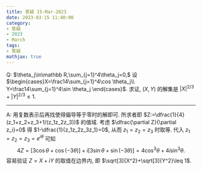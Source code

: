```yaml
---
title: 答疑 15-Mar-2023
date: 2023-03-15 11:40:00
category: 
- 答疑
- 2023
- March
tags: 
- 答疑
mathjax: true
---
```


Q:  $\theta_j\in\mathbb R,\sum_{j=1}^4\theta_j=0,$ 设 $\begin{cases}X=\frac14\sum_{j=1}^4\cos \theta_j\\
Y=\frac14\sum_{j=1}^4\sin \theta_j
\end{cases}$. 求证, $(X,Y)$ 的解集是 $|X|^{2 / 3}+|Y|^{2 / 3} \leq 1$.

***

A: 用复数表示后再找使得偏导等于零时的解即可. 所求者即 $Z:=\dfrac{1}{4}(z_1+z_2+z_3+1/(z_1z_2z_3))$ 的值域. 考虑 $\dfrac{\partial Z}{\partial z_i}=0$ 得 $1-\dfrac{1}{z_1z_2z_3z_1}=0$, 从而 $z_1=z_2=z_3$ 时取等. 代入 $z_1=z_2=z_3=e^{i\theta}$ 可知
$$
4Z=[3\cos \theta+\cos(-3\theta)]+i[3\sin\theta+\sin(-3\theta)]=4\cos ^3\theta+4i\sin^3\theta.
$$
容易验证 $Z=X+iY$ 的取值在边界内, 即 $\sqrt[3]{X^2}+\sqrt[3]{Y^2}\leq 1$.

